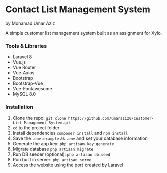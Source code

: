 # Contact List Management System

by Mohamad Umar Aziz

A simple customer list management system built as an assignment for Xylo.

### Tools & Libraries

-   Laravel 8
-   Vue.js
-   Vue Router
-   Vue-Axios
-   Bootstrap
-   Bootstrap-Vue
-   Vue-Fontawesome
-   MySQL 8.0

### Installation

1. Clone the repo: `git clone https://github.com/umaraziz0/Customer-List-Management-System.git`
2. `cd` to the project folder
3. Install dependencies `composer install` and `npm install`
4. Save the `.env.example` as `.env` and set your database information
5. Generate the app key: `php artisan key:generate`
6. Migrate database `php artisan migrate`
7. Run DB seeder (optional): `php artisan db:seed`
8. Run built in server: `php artisan serve`
9. Access the website using the port created by Laravel
